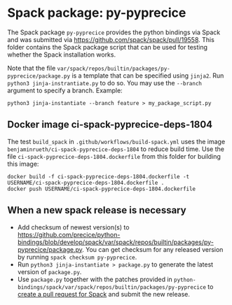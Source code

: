 # Spack package: py-pyprecice

The Spack package `py-pyprecice` provides the python bindings via Spack and was submitted via https://github.com/spack/spack/pull/19558. This folder contains the Spack package script that can be used for testing whether the Spack installation works.

Note that the file `var/spack/repos/builtin/packages/py-pyprecice/package.py` is a template that can be specified using `jinja2`. Run `python3 jinja-instrantiate.py` to do so. You may use the `--branch` argument to specify a branch. Example:
```
python3 jinja-instantiate --branch feature > my_package_script.py
```

## Docker image ci-spack-pyprecice-deps-1804

The test `build_spack` in `.github/workflows/build-spack.yml` uses the image `benjaminrueth/ci-spack-pyprecice-deps-1804` to reduce build time. Use the file `ci-spack-pyprecice-deps-1804.dockerfile` from this folder for building this image:
```
docker build -f ci-spack-pyprecice-deps-1804.dockerfile -t USERNAME/ci-spack-pyprecice-deps-1804.dockerfile .
docker push USERNAME/ci-spack-pyprecice-deps-1804.dockerfile
```
## When a new spack release is necessary

* Add checksum of newest version(s) to https://github.com/precice/python-bindings/blob/develop/spack/var/spack/repos/builtin/packages/py-pyprecice/package.py. You can get checksum for any released version by running `spack checksum py-pyprecice`.
* Run `python3 jinja-instantiate > package.py` to generate the latest version of `package.py`.
* Use `package.py` together with the patches provided in `python-bindings/spack/var/spack/repos/builtin/packages/py-pyprecice` to [create a pull request for Spack](https://github.com/spack/spack/compare) and submit the new release.
